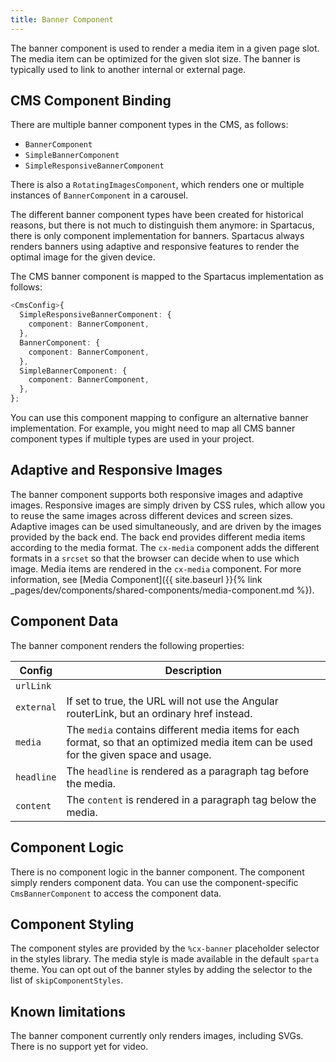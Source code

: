 ```yaml
---
title: Banner Component
---
```


The banner component is used to render a media item in a given page slot. The media item can be optimized for the given slot size. The banner is typically used to link to another internal or external page.

## CMS Component Binding

There are multiple banner component types in the CMS, as follows:

- `BannerComponent`
- `SimpleBannerComponent`
- `SimpleResponsiveBannerComponent`

There is also a `RotatingImagesComponent`, which renders one or multiple instances of `BannerComponent` in a carousel.

The different banner component types have been created for historical reasons, but there is not much to distinguish them anymore: in Spartacus, there is only component implementation for banners. Spartacus always renders banners using adaptive and responsive features to render the optimal image for the given device.

The CMS banner component is mapped to the Spartacus implementation as follows:

```typescript
<CmsConfig>{
  SimpleResponsiveBannerComponent: {
    component: BannerComponent,
  },
  BannerComponent: {
    component: BannerComponent,
  },
  SimpleBannerComponent: {
    component: BannerComponent,
  },
};
```

You can use this component mapping to configure an alternative banner implementation. For example, you might need to map all CMS banner component types if multiple types are used in your project.

## Adaptive and Responsive Images

The banner component supports both responsive images and adaptive images. Responsive images are simply driven by CSS rules, which allow you to reuse the same images across different devices and screen sizes. Adaptive images can be used simultaneously, and are driven by the images provided by the back end. The back end provides different media items according to the media format. The `cx-media` component adds the different formats in a `srcset` so that the browser can decide when to use which image. Media items are rendered in the `cx-media` component. For more information, see [Media Component]({{ site.baseurl }}{% link _pages/dev/components/shared-components/media-component.md %}).

## Component Data

The banner component renders the following properties:

| Config     | Description                                                                                                          |
| --- | --- |
| `urlLink` | |
| `external` | If set to true, the URL will not use the Angular routerLink, but an ordinary href instead. |
| `media` | The `media` contains different media items for each format, so that an optimized media item can be used for the given space and usage. |
| `headline` | The `headline` is rendered as a paragraph tag before the media. |
| `content` | The `content` is rendered in a paragraph tag below the media. |

## Component Logic

There is no component logic in the banner component. The component simply renders component data. You can use the component-specific `CmsBannerComponent` to access the component data.

## Component Styling

The component styles are provided by the `%cx-banner` placeholder selector in the styles library. The media style is made available in the default `sparta` theme. You can opt out of the banner styles by adding the selector to the list of `skipComponentStyles`.

## Known limitations

The banner component currently only renders images, including SVGs. There is no support yet for video.
